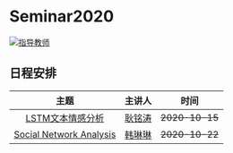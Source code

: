 # Seminar2020
  
[![指导教师](https://img.shields.io/badge/%E6%8C%87%E5%AF%BC%E6%95%99%E5%B8%88-%E5%87%A4%E4%B8%BD%E6%B4%B2-blue)](http://tongji.tjufe.edu.cn/info/1069/1217.htm)  
## 日程安排
主题 | 主讲人 | 时间
:----: | :----: | :----:
[LSTM文本情感分析](https://github.com/TUFE-I307/Seminar2020/tree/main/LSTM%E6%96%87%E6%9C%AC%E6%83%85%E6%84%9F%E5%88%86%E6%9E%90) | [耿铭涛](https://github.com/740904774) | ~~2020-10-15~~
[Social Network Analysis](https://github.com/TUFE-I307/Seminar2020/tree/main/Social%20Network%20Analysis) | [韩琳琳](https://github.com/SA5233) | ~~2020-10-22~~


